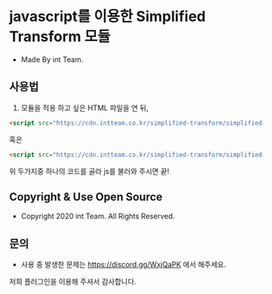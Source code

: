 # javascript를 이용한 Simplified Transform 모듈
+ Made By int Team.

## 사용법
1. 모듈을 적용 하고 싶은 HTML 파일을 연 뒤, 

```html
<script src="https://cdn.intteam.co.kr/simplified-transform/simplified-transform.js">
```

혹은

```html
<script src="https://cdn.intteam.co.kr/simplified-transform/simplified-transform.min.js">
```

위 두가지중 하나의 코드를 골라 js를 불러와 주시면 끝!

## Copyright & Use Open Source
+ Copyright 2020 int Team. All Rights Reserved.

## 문의
+ 사용 중 발생한 문제는 https://discord.gg/WxjQaPK 에서 해주세요.

저희 플러그인을 이용해 주셔서 감사합니다.
